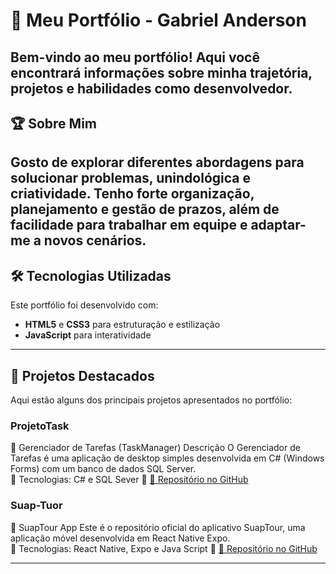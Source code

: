 # 🚀 Meu Portfólio - Gabriel Anderson

Bem-vindo ao meu portfólio! Aqui você encontrará informações sobre minha trajetória, projetos e habilidades como desenvolvedor.  
---

## 🏆 **Sobre Mim**
Gosto de explorar diferentes abordagens para solucionar problemas, unindológica e criatividade. Tenho forte organização, planejamento e gestão de prazos,
além de facilidade para trabalhar em equipe e adaptar-me a novos cenários.
---

## 🛠️ **Tecnologias Utilizadas**
Este portfólio foi desenvolvido com:
- **HTML5** e **CSS3** para estruturação e estilização
- **JavaScript** para interatividade
---

## 📂 **Projetos Destacados**
Aqui estão alguns dos principais projetos apresentados no portfólio:

###  ProjetoTask
🔹 Gerenciador de Tarefas (TaskManager) Descrição O Gerenciador de Tarefas é uma aplicação de desktop simples desenvolvida em C# (Windows Forms) com um banco de dados SQL Server.  
🔹 Tecnologias: C# e SQL Sever 
🔹 [🔗 Repositório no GitHub](https://github.com/soledade2000/ProjetoTask)  

### Suap-Tuor
🔹 SuapTour App Este é o repositório oficial do aplicativo SuapTour, uma aplicação móvel desenvolvida em React Native Expo.  
🔹 Tecnologias: React Native, Expo e Java Script 
🔹 [🔗 Repositório no GitHub](https://github.com/soledade2000/Suap-Tuor)  

---
